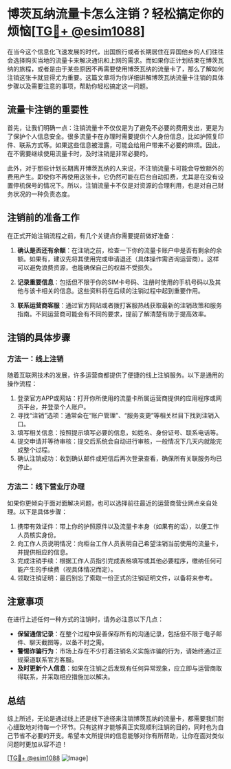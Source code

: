 # 博茨瓦纳流量卡怎么注销？轻松搞定你的烦恼[[TG💪+ @esim1088](https://t.me/s/esim1088)]

在当今这个信息化飞速发展的时代，出国旅行或者长期居住在异国他乡的人们往往会选择购买当地的流量卡来解决通讯和上网的需求。而如果你正计划结束在博茨瓦纳的旅程，或者是由于某些原因不再需要使用博茨瓦纳的流量卡了，那么了解如何注销这张卡就显得尤为重要。这篇文章将为你详细讲解博茨瓦纳流量卡注销的具体步骤以及需要注意的事项，帮助你轻松搞定这一问题。

## 流量卡注销的重要性

首先，让我们明确一点：注销流量卡不仅仅是为了避免不必要的费用支出，更是为了保护个人信息安全。很多流量卡在办理时需要提供个人身份信息，比如护照复印件、联系方式等。如果这些信息被泄露，可能会给用户带来不必要的麻烦。因此，在不需要继续使用流量卡时，及时注销是非常必要的。

此外，对于那些计划长期离开博茨瓦纳的人来说，不注销流量卡可能会导致额外的费用产生。即使你不再使用这张卡，它仍然可能在后台自动扣费，尤其是在没有设置停机保号的情况下。所以，注销流量卡不仅是对资源的合理利用，也是对自己财务状况的一种负责态度。

## 注销前的准备工作

在正式开始注销流程之前，有几个关键点你需要提前做好准备：

1. **确认是否还有余额**：在注销之前，检查一下你的流量卡账户中是否有剩余的余额。如果有，建议先将其使用完或申请退还（具体操作需咨询运营商）。这样可以避免浪费资源，也能确保自己的权益不受损失。
   
2. **记录重要信息**：包括但不限于你的SIM卡号码、注册时使用的手机号码以及其他与该卡相关的信息。这些资料将在后续的注销过程中起到重要作用。

3. **联系运营商客服**：通过官方网站或者拨打客服热线获取最新的注销政策和服务指南。不同运营商可能会有不同的要求，提前了解清楚有助于提高效率。

## 注销的具体步骤

### 方法一：线上注销

随着互联网技术的发展，许多运营商都提供了便捷的线上注销服务。以下是通用的操作流程：

1. 登录官方APP或网站：打开你所使用的流量卡所属运营商提供的应用程序或网页平台，并登录个人账户。
2. 寻找“注销”选项：通常会在“账户管理”、“服务变更”等相关栏目下找到注销入口。
3. 填写相关信息：按照提示填写必要的信息，如姓名、身份证号、联系电话等。
4. 提交申请并等待审核：提交后系统会自动进行审核，一般情况下几天内就能完成整个过程。
5. 确认注销成功：收到确认邮件或短信后再次登录查看，确保所有关联服务均已停止。

### 方法二：线下营业厅办理

如果你更倾向于面对面解决问题，也可以选择前往最近的运营商营业网点亲自处理。以下是具体步骤：

1. 携带有效证件：带上你的护照原件以及流量卡本身（如果有的话），以便工作人员核实身份。
2. 向工作人员说明情况：向柜台工作人员表明自己希望注销当前使用的流量卡，并提供相应的信息。
3. 完成注销手续：根据工作人员指引完成表格填写或其他必要程序，缴纳任何可能产生的手续费（视具体情况而定）。
4. 领取注销证明：最后别忘了索取一份正式的注销证明文件，以备将来参考。

## 注意事项

在进行上述任何一种方式的注销时，请务必注意以下几点：

- **保留通信记录**：在整个过程中妥善保存所有的沟通记录，包括但不限于电子邮件、聊天截图等，以备不时之需。
- **警惕诈骗行为**：市场上存在不少打着注销名义实施诈骗的行为，请始终通过正规渠道联系官方客服。
- **及时更新个人信息**：如果在注销之后发现有任何异常现象，应立即与运营商取得联系，并采取相应措施加以解决。

## 总结

综上所述，无论是通过线上还是线下途径来注销博茨瓦纳的流量卡，都需要我们耐心细致地对待每一个环节。只有这样才能够真正实现顺利注销的目的，同时也为自己节省不必要的开支。希望本文所提供的信息能够对你有所帮助，让你在面对类似问题时更加从容不迫！

[[TG💪+ @esim1088](https://t.me/s/esim1088) ![Image](https://i.postimg.cc/4NQfJmqS/Snipaste-2025-05-13-00-14-12.png)]